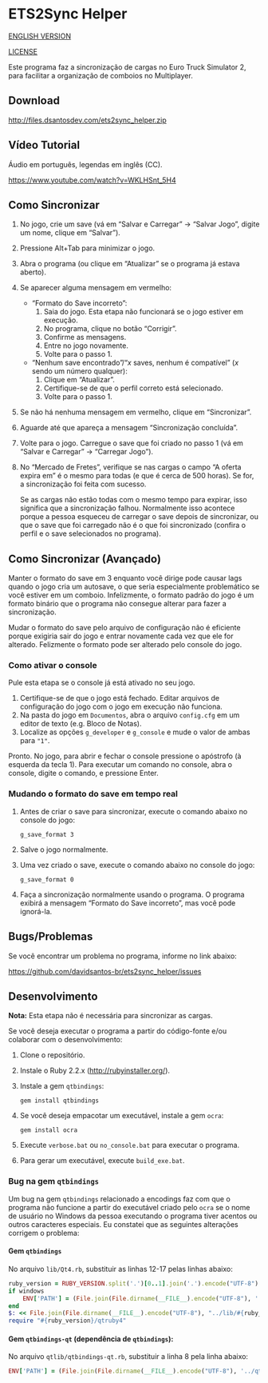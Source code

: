 # ETS2Sync Helper
[ENGLISH VERSION](README-en.md)

[LICENSE](LICENSE.md)

Este programa faz a sincronização de cargas no Euro Truck Simulator 2, para facilitar a organização de comboios no Multiplayer.

## Download
http://files.dsantosdev.com/ets2sync_helper.zip

## Vídeo Tutorial
Áudio em português, legendas em inglês (CC).

https://www.youtube.com/watch?v=WKLHSnt_5H4

## Como Sincronizar
1. No jogo, crie um save (vá em “Salvar e Carregar” → “Salvar Jogo”, digite um nome, clique em “Salvar”).
2. Pressione Alt+Tab para minimizar o jogo.
3. Abra o programa (ou clique em “Atualizar” se o programa já estava aberto).
4. Se aparecer alguma mensagem em vermelho:
	* “Formato do Save incorreto”:
		1. Saia do jogo. Esta etapa não funcionará se o jogo estiver em execução.
		2. No programa, clique no botão “Corrigir”.
		3. Confirme as mensagens.
		4. Entre no jogo novamente.
		5. Volte para o passo 1.
	* “Nenhum save encontrado”/“*x* saves, nenhum é compatível” (*x* sendo um número qualquer):
		1. Clique em “Atualizar”.
		2. Certifique-se de que o perfil correto está selecionado.
		3. Volte para o passo 1.
5. Se não há nenhuma mensagem em vermelho, clique em “Sincronizar”.
6. Aguarde até que apareça a mensagem “Sincronização concluída”.
7. Volte para o jogo. Carregue o save que foi criado no passo 1 (vá em “Salvar e Carregar” → “Carregar Jogo”).
8. No “Mercado de Fretes”, verifique se nas cargas o campo “A oferta expira em” é o mesmo para todas (e que é cerca de 500 horas). Se for, a sincronização foi feita com sucesso.

	Se as cargas não estão todas com o mesmo tempo para expirar, isso significa que a sincronização falhou. Normalmente isso acontece porque a pessoa esqueceu de carregar o save depois de sincronizar, ou que o save que foi carregado não é o que foi sincronizado (confira o perfil e o save selecionados no programa).

## Como Sincronizar (Avançado)
Manter o formato do save em 3 enquanto você dirige pode causar lags quando o jogo cria um autosave, o que seria especialmente problemático se você estiver em um comboio. Infelizmente, o formato padrão do jogo é um formato binário que o programa não consegue alterar para fazer a sincronização.

Mudar o formato do save pelo arquivo de configuração não é eficiente porque exigiria sair do jogo e entrar novamente cada vez que ele for alterado. Felizmente o formato pode ser alterado pelo console do jogo.

### Como ativar o console
Pule esta etapa se o console já está ativado no seu jogo.

1. Certifique-se de que o jogo está fechado. Editar arquivos de configuração do jogo com o jogo em execução não funciona.
2. Na pasta do jogo em `Documentos`, abra o arquivo `config.cfg` em um editor de texto (e.g. Bloco de Notas).
3. Localize as opções `g_developer` e `g_console` e mude o valor de ambas para `"1"`.

Pronto. No jogo, para abrir e fechar o console pressione o apóstrofo (à esquerda da tecla 1). Para executar um comando no console, abra o console, digite o comando, e pressione Enter.

### Mudando o formato do save em tempo real
1. Antes de criar o save para sincronizar, execute o comando abaixo no console do jogo:

	```
	g_save_format 3
	```
2. Salve o jogo normalmente.
3. Uma vez criado o save, execute o comando abaixo no console do jogo:

	```
	g_save_format 0
	```
4. Faça a sincronização normalmente usando o programa. O programa exibirá a mensagem “Formato do Save incorreto”, mas você pode ignorá-la.

## Bugs/Problemas
Se você encontrar um problema no programa, informe no link abaixo:

https://github.com/davidsantos-br/ets2sync_helper/issues

## Desenvolvimento
**Nota:** Esta etapa não é necessária para sincronizar as cargas.

Se você deseja executar o programa a partir do código-fonte e/ou colaborar com o desenvolvimento:

1. Clone o repositório.
2. Instale o Ruby 2.2.x (http://rubyinstaller.org/).
3. Instale a gem `qtbindings`:

	```
	gem install qtbindings
	```
4. Se você deseja empacotar um executável, instale a gem `ocra`:

	```
	gem install ocra
	```
5. Execute `verbose.bat` ou `no_console.bat` para executar o programa.
6. Para gerar um executável, execute `build_exe.bat`.

### Bug na gem `qtbindings`

Um bug na gem `qtbindings` relacionado a encodings faz com que o programa não funcione a partir do executável criado pelo `ocra` se o nome de usuário no Windows da pessoa executando o programa tiver acentos ou outros caracteres especiais. Eu constatei que as seguintes alterações corrigem o problema:

#### Gem `qtbindings`
No arquivo `lib/Qt4.rb`, substituir as linhas 12-17 pelas linhas abaixo:

```ruby
ruby_version = RUBY_VERSION.split('.')[0..1].join('.').encode("UTF-8")
if windows
	ENV['PATH'] = (File.join(File.dirname(__FILE__).encode("UTF-8"), '../bin') + ';' + File.join(File.dirname(__FILE__).encode("UTF-8"), "../lib/#{ruby_version}") + ';' + File.join(File.dirname(__FILE__).encode("UTF-8"), "../bin/#{ruby_version}") + ';' + ENV['PATH'].encode("UTF-8")).encode(ENV['PATH'].encoding)
end
$: << File.join(File.dirname(__FILE__).encode("UTF-8"), "../lib/#{ruby_version}").encode("filesystem")
require "#{ruby_version}/qtruby4"
```

#### Gem `qtbindings-qt` (dependência de `qtbindings`):
No arquivo `qtlib/qtbindings-qt.rb`, substituir a linha 8 pela linha abaixo:

```ruby
ENV['PATH'] = (File.join(File.dirname(__FILE__).encode("UTF-8"), '../qtbin') + ';' + File.join(File.dirname(__FILE__).encode("UTF-8"), '../qtbin/plugins') + ';' + ENV['PATH'].encode("UTF-8")).encode(ENV['PATH'].encoding)
```
